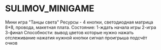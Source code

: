 # SULIMOV_MINIGAME
Мини игра "Танцы света"
Ресурсы - 4 кнопки, светодиодная матрица 8*8, провода, макетная плата.
Состояние: 
1-ждать начала игры
2-игра
3-финал
Способности:
вывод цветов которые нужно нажать
отслеживание нажатия нужной кнопки
сигнал проигрыша
подсчёт очков
